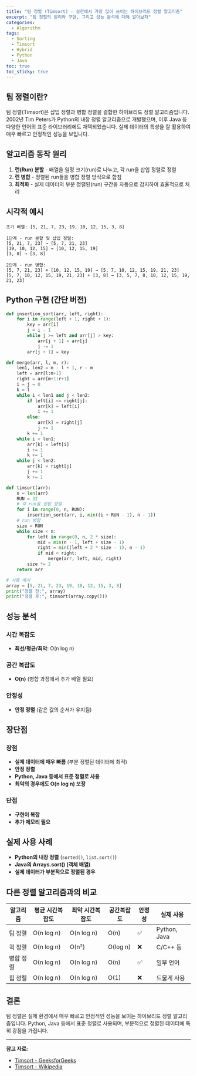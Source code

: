 ```yaml
---
title: "팀 정렬 (Timsort) - 실전에서 가장 많이 쓰이는 하이브리드 정렬 알고리즘"
excerpt: "팀 정렬의 원리와 구현, 그리고 성능 분석에 대해 알아보자"
categories:
  - Algorithm
tags:
  - Sorting
  - Timsort
  - Hybrid
  - Python
  - Java
toc: true
toc_sticky: true
---
```


## 팀 정렬이란?

팀 정렬(Timsort)은 삽입 정렬과 병합 정렬을 결합한 하이브리드 정렬 알고리즘입니다. 2002년 Tim Peters가 Python의 내장 정렬 알고리즘으로 개발했으며, 이후 Java 등 다양한 언어의 표준 라이브러리에도 채택되었습니다. 실제 데이터의 특성을 잘 활용하여 매우 빠르고 안정적인 성능을 보입니다.

## 알고리즘 동작 원리

1. **런(Run) 분할** - 배열을 일정 크기(run)로 나누고, 각 run을 삽입 정렬로 정렬
2. **런 병합** - 정렬된 run들을 병합 정렬 방식으로 합침
3. **최적화** - 실제 데이터의 부분 정렬된(run) 구간을 자동으로 감지하여 효율적으로 처리

## 시각적 예시

```
초기 배열: [5, 21, 7, 23, 19, 10, 12, 15, 3, 8]

1단계 - run 분할 및 삽입 정렬:
[5, 21, 7, 23] → [5, 7, 21, 23]
[19, 10, 12, 15] → [10, 12, 15, 19]
[3, 8] → [3, 8]

2단계 - run 병합:
[5, 7, 21, 23] + [10, 12, 15, 19] → [5, 7, 10, 12, 15, 19, 21, 23]
[5, 7, 10, 12, 15, 19, 21, 23] + [3, 8] → [3, 5, 7, 8, 10, 12, 15, 19, 21, 23]
```

## Python 구현 (간단 버전)

```python
def insertion_sort(arr, left, right):
    for i in range(left + 1, right + 1):
        key = arr[i]
        j = i - 1
        while j >= left and arr[j] > key:
            arr[j + 1] = arr[j]
            j -= 1
        arr[j + 1] = key

def merge(arr, l, m, r):
    len1, len2 = m - l + 1, r - m
    left = arr[l:m+1]
    right = arr[m+1:r+1]
    i = j = 0
    k = l
    while i < len1 and j < len2:
        if left[i] <= right[j]:
            arr[k] = left[i]
            i += 1
        else:
            arr[k] = right[j]
            j += 1
        k += 1
    while i < len1:
        arr[k] = left[i]
        i += 1
        k += 1
    while j < len2:
        arr[k] = right[j]
        j += 1
        k += 1

def timsort(arr):
    n = len(arr)
    RUN = 32
    # 각 run을 삽입 정렬
    for i in range(0, n, RUN):
        insertion_sort(arr, i, min((i + RUN - 1), n - 1))
    # run 병합
    size = RUN
    while size < n:
        for left in range(0, n, 2 * size):
            mid = min(n - 1, left + size - 1)
            right = min((left + 2 * size - 1), n - 1)
            if mid < right:
                merge(arr, left, mid, right)
        size *= 2
    return arr

# 사용 예시
array = [5, 21, 7, 23, 19, 10, 12, 15, 3, 8]
print("정렬 전:", array)
print("정렬 후:", timsort(array.copy()))
```

## 성능 분석

### 시간 복잡도
- **최선/평균/최악**: O(n log n)

### 공간 복잡도
- **O(n)** (병합 과정에서 추가 배열 필요)

### 안정성
- **안정 정렬** (같은 값의 순서가 유지됨)

## 장단점

### 장점
- **실제 데이터에 매우 빠름** (부분 정렬된 데이터에 최적)
- **안정 정렬**
- **Python, Java 등에서 표준 정렬로 사용**
- **최악의 경우에도 O(n log n) 보장**

### 단점
- **구현이 복잡**
- **추가 메모리 필요**

## 실제 사용 사례

- **Python의 내장 정렬** (`sorted()`, `list.sort()`)
- **Java의 Arrays.sort() (객체 배열)**
- **실제 데이터가 부분적으로 정렬된 경우**

## 다른 정렬 알고리즘과의 비교

| 알고리즘 | 평균 시간복잡도 | 최악 시간복잡도 | 공간복잡도 | 안정성 | 실제 사용 |
|---------|---------------|---------------|-----------|--------|----------|
| 팀 정렬 | O(n log n) | O(n log n) | O(n) | ✅ | Python, Java |
| 퀵 정렬 | O(n log n) | O(n²) | O(log n) | ❌ | C/C++ 등 |
| 병합 정렬 | O(n log n) | O(n log n) | O(n) | ✅ | 일부 언어 |
| 힙 정렬 | O(n log n) | O(n log n) | O(1) | ❌ | 드물게 사용 |

## 결론

팀 정렬은 실제 환경에서 매우 빠르고 안정적인 성능을 보이는 하이브리드 정렬 알고리즘입니다. Python, Java 등에서 표준 정렬로 사용되며, 부분적으로 정렬된 데이터에 특히 강점을 가집니다.

---

**참고 자료:**
- [Timsort - GeeksforGeeks](https://www.geeksforgeeks.org/timsort/)
- [Timsort - Wikipedia](https://en.wikipedia.org/wiki/Timsort) 